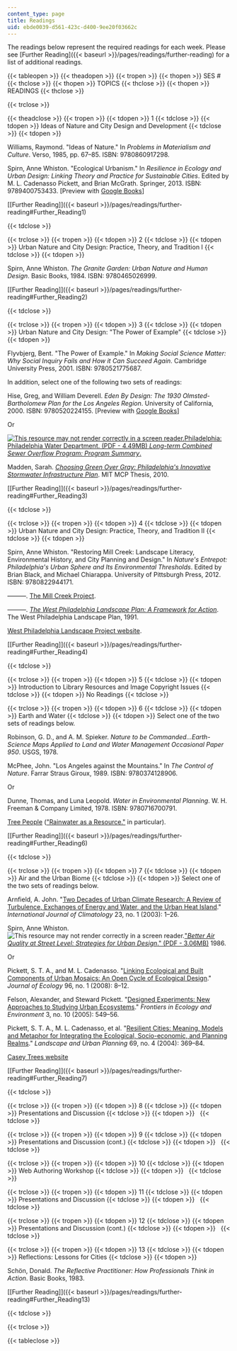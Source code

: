 ```yaml
---
content_type: page
title: Readings
uid: ebde0039-d561-423c-d400-9ee20f03662c
---
```


The readings below represent the required readings for each week. Please see [Further Reading]({{< baseurl >}}/pages/readings/further-reading) for a list of additional readings.

{{< tableopen >}}
{{< theadopen >}}
{{< tropen >}}
{{< thopen >}}
SES #
{{< thclose >}}
{{< thopen >}}
TOPICS
{{< thclose >}}
{{< thopen >}}
READINGS
{{< thclose >}}

{{< trclose >}}

{{< theadclose >}}
{{< tropen >}}
{{< tdopen >}}
1
{{< tdclose >}}
{{< tdopen >}}
Ideas of Nature and City Design and Development
{{< tdclose >}}
{{< tdopen >}}


Williams, Raymond. "Ideas of Nature." In _Problems in Materialism and Culture_. Verso, 1985, pp. 67–85. ISBN: 9780860917298.

Spirn, Anne Whiston. "Ecological Urbanism." In _Resilience in Ecology and Urban Design: Linking Theory and Practice for Sustainable Cities_. Edited by M. L. Cadenasso Pickett, and Brian McGrath. Springer, 2013. ISBN: 9789400753433. \[Preview with [Google Books](http://books.google.com/books?id=8W1HAAAAQBAJ&pg=PA29=onepage)\]

[\[Further Reading\]]({{< baseurl >}}/pages/readings/further-reading#Further_Reading1)


{{< tdclose >}}

{{< trclose >}}
{{< tropen >}}
{{< tdopen >}}
2
{{< tdclose >}}
{{< tdopen >}}
Urban Nature and City Design: Practice, Theory, and Tradition I
{{< tdclose >}}
{{< tdopen >}}


Spirn, Anne Whiston. _The Granite Garden: Urban Nature and Human Design_. Basic Books, 1984. ISBN: 9780465026999.

[\[Further Reading\]]({{< baseurl >}}/pages/readings/further-reading#Further_Reading2)


{{< tdclose >}}

{{< trclose >}}
{{< tropen >}}
{{< tdopen >}}
3
{{< tdclose >}}
{{< tdopen >}}
Urban Nature and City Design: "The Power of Example"
{{< tdclose >}}
{{< tdopen >}}


Flyvbjerg, Bent. "The Power of Example." In _Making Social Science Matter: Why Social Inquiry Fails and How it Can Succeed Again_. Cambridge University Press, 2001. ISBN: 9780521775687.

In addition, select one of the following two sets of readings:

Hise, Greg, and William Deverell. _Eden By Design: The 1930 Olmsted-Bartholomew Plan for the Los Angeles Region_. University of California, 2000. ISBN: 9780520224155. \[Preview with [Google Books](http://books.google.com/books?id=CYo2YdguU88C&pg=PAfrontcover)\]

Or

[![This resource may not render correctly in a screen reader.](/images/inacessible.gif)Philadelphia: Philadelphia Water Department. (PDF - 4.49MB) _Long-term Combined Sewer Overflow Program: Program Summary_.](http://www.phillywatersheds.org/doc/GCCW_AmendedJune2011_LOWRES-web.pdf)

Madden, Sarah. [_Choosing Green Over Gray: Philadelphia's Innovative Stormwater Infrastructure Plan_](http://dspace.mit.edu/handle/1721.1/59750). MIT MCP Thesis, 2010.

[\[Further Reading\]]({{< baseurl >}}/pages/readings/further-reading#Further_Reading3)


{{< tdclose >}}

{{< trclose >}}
{{< tropen >}}
{{< tdopen >}}
4
{{< tdclose >}}
{{< tdopen >}}
Urban Nature and City Design: Practice, Theory, and Tradition II
{{< tdclose >}}
{{< tdopen >}}


Spirn, Anne Whiston. "Restoring Mill Creek: Landscape Literacy, Environmental History, and City Planning and Design." In _Nature's Entrepot: Philadelphia's Urban Sphere and Its Environmental Thresholds_. Edited by Brian Black, and Michael Chiarappa. University of Pittsburgh Press, 2012. ISBN: 9780822944171.

———. [The Mill Creek Project](http://www.annewhistonspirn.com/teacher/mill-creek.html).

———. [_The West Philadelphia Landscape Plan: A Framework for Action_](http://www.annewhistonspirn.com/landscapearchitect/publications). The West Philadelphia Landscape Plan, 1991.

[West Philadelphia Landscape Project website](http://www.wplp.net/).

[\[Further Reading\]]({{< baseurl >}}/pages/readings/further-reading#Further_Reading4)


{{< tdclose >}}

{{< trclose >}}
{{< tropen >}}
{{< tdopen >}}
5
{{< tdclose >}}
{{< tdopen >}}
Introduction to Library Resources and Image Copyright Issues
{{< tdclose >}}
{{< tdopen >}}
No Readings
{{< tdclose >}}

{{< trclose >}}
{{< tropen >}}
{{< tdopen >}}
6
{{< tdclose >}}
{{< tdopen >}}
Earth and Water
{{< tdclose >}}
{{< tdopen >}}
Select one of the two sets of readings below.

Robinson, G. D., and A. M. Spieker. _Nature to be Commanded...Earth-Science Maps Applied to Land and Water Management Occasional Paper 950_. USGS, 1978.

McPhee, John. "Los Angeles against the Mountains." In _The Control of Nature_. Farrar Straus Giroux, 1989. ISBN: 9780374128906.

Or

Dunne, Thomas, and Luna Leopold. _Water in Environmental Planning_. W. H. Freeman & Company Limited, 1978. ISBN: 9780716700791.

[Tree People](http://treepeople.org/) (["Rainwater as a Resource."](https://www.treepeople.org/resources/rainwater-resource) in particular).

[\[Further Reading\]]({{< baseurl >}}/pages/readings/further-reading#Further_Reading6)


{{< tdclose >}}

{{< trclose >}}
{{< tropen >}}
{{< tdopen >}}
7
{{< tdclose >}}
{{< tdopen >}}
Air and the Urban Biome
{{< tdclose >}}
{{< tdopen >}}
Select one of the two sets of readings below.

Arnfield, A. John. "[Two Decades of Urban Climate Research: A Review of Turbulence, Exchanges of Energy and Water, and the Urban Heat Island](http://dx.doi.org/10.1002/joc.859)." _International Journal of Climatology_ 23, no. 1 (2003): 1–26.

Spirn, Anne Whiston. ![This resource may not render correctly in a screen reader.](/images/inacessible.gif)["_Better Air Quality at Street Level: Strategies for Urban Design_." (PDF - 3.06MB)](http://www.annewhistonspirn.com/pdf/Air-Quality_1986.pdf) 1986.

Or

Pickett, S. T. A., and M. L. Cadenasso. "[Linking Ecological and Built Components of Urban Mosaics: An Open Cycle of Ecological Design](http://dx.doi.org/10.1111/j.1365-2745.2007.01310.x)." _Journal of Ecology_ 96, no. 1 (2008): 8–12.

Felson, Alexander, and Steward Pickett. "[Designed Experiments: New Approaches to Studying Urban Ecosystems](http://dx.doi.org/10.1890/1540-9295(2005)003[0549:DENATS]2.0.CO;2)." _Frontiers in Ecology and Environment_ 3, no. 10 (2005): 549–56.

Pickett, S. T. A., M. L. Cadenasso, et al. "[Resilient Cities: Meaning, Models and Metaphor for Integrating the Ecological, Socio-economic, and Planning Realms](http://dx.doi.org/10.1016/j.landurbplan.2003.10.035)." _Landscape and Urban Planning_ 69, no. 4 (2004): 369–84.

[Casey Trees website](http://www.caseytrees.org/)

[\[Further Reading\]]({{< baseurl >}}/pages/readings/further-reading#Further_Reading7)


{{< tdclose >}}

{{< trclose >}}
{{< tropen >}}
{{< tdopen >}}
8
{{< tdclose >}}
{{< tdopen >}}
Presentations and Discussion
{{< tdclose >}}
{{< tdopen >}}
 
{{< tdclose >}}

{{< trclose >}}
{{< tropen >}}
{{< tdopen >}}
9
{{< tdclose >}}
{{< tdopen >}}
Presentations and Discussion (cont.)
{{< tdclose >}}
{{< tdopen >}}
 
{{< tdclose >}}

{{< trclose >}}
{{< tropen >}}
{{< tdopen >}}
10
{{< tdclose >}}
{{< tdopen >}}
Web Authoring Workshop
{{< tdclose >}}
{{< tdopen >}}
 
{{< tdclose >}}

{{< trclose >}}
{{< tropen >}}
{{< tdopen >}}
11
{{< tdclose >}}
{{< tdopen >}}
Presentations and Discussion
{{< tdclose >}}
{{< tdopen >}}
 
{{< tdclose >}}

{{< trclose >}}
{{< tropen >}}
{{< tdopen >}}
12
{{< tdclose >}}
{{< tdopen >}}
Presentations and Discussion (cont.)
{{< tdclose >}}
{{< tdopen >}}
 
{{< tdclose >}}

{{< trclose >}}
{{< tropen >}}
{{< tdopen >}}
13
{{< tdclose >}}
{{< tdopen >}}
Reflections: Lessons for Cities
{{< tdclose >}}
{{< tdopen >}}


Schön, Donald. _The Reflective Practitioner: How Professionals Think in Action_. Basic Books, 1983.

[\[Further Reading\]]({{< baseurl >}}/pages/readings/further-reading#Further_Reading13)


{{< tdclose >}}

{{< trclose >}}

{{< tableclose >}}